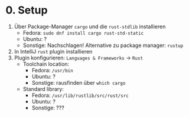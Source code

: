 # 0. Setup
1. Über Package-Manager `cargo` und die `rust-stdlib` installieren
   - Fedora: `sudo dnf install cargo rust-std-static`
   - Ubuntu: ?
   - Sonstige: Nachschlagen! Alternative zu package manager: `rustup`
2. In IntelliJ `rust` plugin installieren
3. Plugin konfigurieren: `Languages & Frameworks` -> `Rust`
   - Toolchain location:
     - Fedora: `/usr/bin`
     - Ubuntu: ?
     - Sonstige: rausfinden über `which cargo`
   - Standard library:
     - Fedora: `/usr/lib/rustlib/src/rust/src`
     - Ubuntu: ?
     - Sonstige: ???